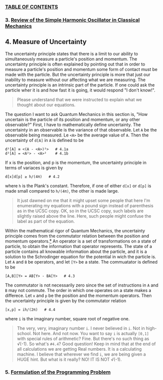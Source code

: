 ### [TABLE OF CONTENTS](CONTENTS.md)

### 3. [Review of the Simple Harmonic Oscillator in Classical Mechanics](QMSHO.md)

## 4. Measure of Uncertainty

The uncertainty principle states that there is a limit to
our ability to simultaneously measure a particle's position and momentum.
The uncertainty principle is often explained by pointing out that
in order to measure a particle's position and momentum
some form of contact must be made with the particle.
But the uncertainty principle is more that just our inability to measure
without our affecting what we are measuring.
The uncertainty principle is an intrinsic part of the particle.
If one could ask the particle wher it is and how fast it is going,
it would respond "I don't know!".

> Please understand that we were instructed to explain what we thought about our equations.

The question I want to ask Quantum Mechanics in this section is,
"How uncertain is the particle of its position and momentum, or any other observable?"
First, I have to mathematically define uncertainty.
The uncertainty in an observable is the variance of that observable.
Let `A` be the observable being measured.
Le `<A>` be the average value of `A`.
Then the uncertainty of `d[A]` in `A` is defined to be

    d²[A] ≡ <(A - <A>)²>   # 4.1a
    d²[A] = <A²> - <A>²    # 4.1b

If x is the position, and p is the momentum,
the uncertainty principle in terms of variaces is given by

    d[x]d[p] ≥ h/(4π)   # 4.2

where `h` is the Plank's constant.
Therefore, if one of either `d[x]` or `d[p]` is made small compared to `h/(4π)`,
the other is made large.

> It just dawned on me that it might upset some people that here
> I'm enumerating my equations with a pound sign instead of parenthesis as in the UCSC copy.
> OK, so in the UCSC copy, such labels are slightly raised above the line.
> Here, such people might confuse the label as part of the equation.

Within the mathematical rigor of Quantum Mechanics,
the uncertainty principle comes from
the commutator relation between the position and momentum operators.[⁸](REFERENCE.md)
An operator is a set of transformations on a state of particle,
to obtain the information that operator represents.
The state of a particle contains all knowable information about the particle, and
it is a solution to the Schrodinger equation for the potential in wich the particle is.
Let `A` and `B` be operators, and let `[Y>` be a state.
The commuatator is defined to be

    [A,B][Y> = AB[Y> - BA[Y>   # 4.3

The commutator is not necessarily zero since the set of instructions in `A` and `B` may not commute.
The order in which one operates on a state makes a differece.
Let `x` and `p` be the position and the momentum operators.
Then the uncertainty principle is given by the commutator relation

    [x,p] = ih/(2π)   # 4.4

where `i` is the imaginary number, square root of negative one.

> The very, very, imaginary number `i`.
> I never believed in `i`.
> Not in high-school.
> Not here.
> And not now.
> You want to say `i` is actually `[0,1]` with special rules of arithmetic?
> Fine.
> But there's no such thing as √(-1).
> So what's `#4.4`?
> Good question!
> Keep in mind that at the end of all calculations we are getting Real numbers.
> It is a calculating machine.
> I believe that wherever we find `i`, we are being given a HUGE hint.
> But what is it really?
> NO! IT IS NOT √(-1).

### 5. [Formulation of the Programming Problem](FORMULATION.md)
